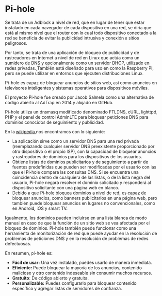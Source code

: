 # Pi-hole

Se trata de un Adblock a nivel de red, que en lugar de tener que estar instalado en cada navegador de cada dispositivo en una red, se diría que está al mismo nivel que el router con lo cual todo dispositivo conectado a  la red  se beneficia de evitar la publicidad intrusiva y conexión a sitios peligrosos.

Por tanto, se trata de una aplicación de bloqueo de publicidad y de rastreadores en Internet a nivel de red en Linux que actúa como un sumidero de DNS​ y opcionalmente como un servidor DHCP, utilizado en  redes privadas.[ ](https://es.wikipedia.org/wiki/Pi-hole#cite\_note-:4-1)También está diseñado para uso en como la Raspberry Pi, pero se puede utilizar en entornos que ejecuten distribuciones Linux.

Pi-hole  es capaz de bloquear anuncios de sitios web, así como anuncios en televisores inteligentes y sistemas operativos para dispositivos móviles.

El proyecto Pi-hole fue creado por Jacob Salmela como una alternativa de código abierto al AdTrap en 2014​ y alojado en GitHub. ​

Pi-hole utiliza un dnsmasq modificado denominado FTLDNS, cURL, lighttpd, PHP y el panel de control AdminLTE para bloquear peticiones DNS para dominios conocidos de seguimiento y publicidad.&#x20;

En la [wikipedia ](https://es.wikipedia.org/wiki/Pi-hole)nos encontramos con lo siguiente:

* La aplicación sirve como un servidor DNS para una red privada (reemplazando cualquier servidor DNS preexistente proporcionado por otro dispositivo o el propio ISP), con la capacidad de bloquear anuncios y rastreadores de dominios para los dispositivos de los usuarios.&#x20;
* Obtiene listas de dominios publicitarios y de seguimiento a partir de fuentes predefinidas que pueden ser modificadas por el usuario con las que el Pi-hole compara las consultas DNS. Si se encuentra una coincidencia dentro de cualquiera de las listas, o de la lista negra del usuario, Pi-hole negará resolver el dominio solicitado y responderá al dispositivo solicitante con una página web en blanco.​
* Debido a que Pi-hole bloquea dominios a nivel de red, es capaz de bloquear anuncios, como banners publicitarios en una página web, pero también puede bloquear anuncios en lugares no convencionales, como en Android, iOS y smart TV.​

Igualmente, los dominios pueden incluirse en una lista blanca de modo manual en caso de que la función de un sitio web se vea afectada por el bloqueo de dominios. Pi-hole también puede funcionar como una herramienta de monitorización de red que puede ayudar en la resolución de problemas de peticiones DNS y en la resolución de problemas de redes defectuosas.​

En resumen, pi-hole es:

* **Fácil de usar:** Una vez instalado, puedes usarlo de manera inmediata.
* **Eficiente:** Puede bloquear la mayoría de los anuncios, contenido malicioso y otro contenido indeseable sin consumir muchos recursos.
* **Gratuito:** De código abierto y gratuita.
* **Personalizable:** Puedes configurarlo para bloquear contenido específico y agregar listas de servidores de confianza.

